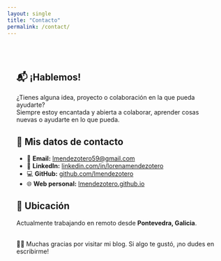 ```yaml
---
layout: single
title: "Contacto"
permalink: /contact/
---
```


<div style="padding: 1.5em; margin: 2em 0;">

## 📬 ¡Hablemos!

¿Tienes alguna idea, proyecto o colaboración en la que pueda ayudarte?  
Siempre estoy encantada y abierta a colaborar, aprender cosas nuevas o ayudarte en lo que pueda.


## 🏢 Mis datos de contacto

- 📧 **Email:** [lmendezotero59@gmail.com](mailto:lmendezotero59@gmail@gmail.com)
- 💼 **LinkedIn:** [linkedin.com/in/lorenamendezotero](https://www.linkedin.com/in/lorenamendezotero)
- 💻 **GitHub:** [github.com/lmendezotero](https://github.com/lmendezotero)
- 🌐 **Web personal:** [lmendezotero.github.io](https://lmendezotero.github.io/)

## 📍 Ubicación

Actualmente trabajando en remoto desde **Pontevedra, Galicia**.  <br><br>

🙏🏻 Muchas gracias por visitar mi blog. Si algo te gustó, ¡no dudes en escribirme!

</div>
